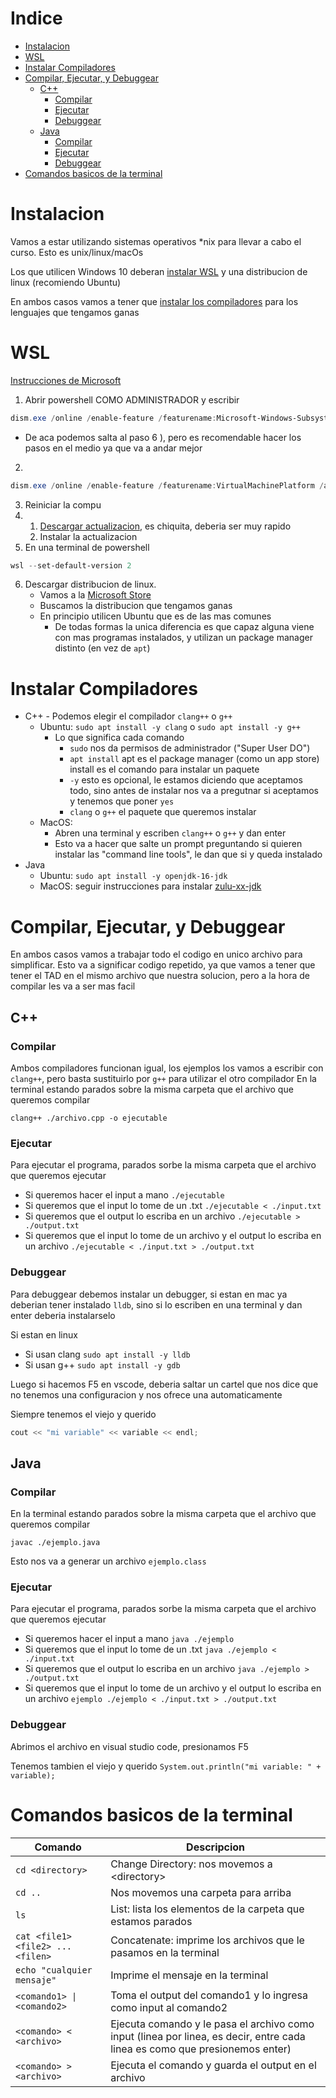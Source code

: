 # Indice
- [Instalacion](#instalacion)
- [WSL](#wsl)
- [Instalar Compiladores](#instalar-compiladores)
- [Compilar, Ejecutar, y Debuggear](#compilar-ejecutar-y-debuggear)
  - [C++](#c)
    - [Compilar](#compilar)
    - [Ejecutar](#ejecutar)
    - [Debuggear](#debuggear)
  - [Java](#java)
    - [Compilar](#compilar-1)
    - [Ejecutar](#ejecutar-1)
    - [Debuggear](#debuggear-1)
- [Comandos basicos de la terminal](#comandos-basicos-de-la-terminal)

# Instalacion
Vamos a estar utilizando sistemas operativos *nix para llevar a cabo el curso. Esto es unix/linux/macOs

Los que utilicen Windows 10 deberan [instalar WSL](#wsl) y una distribucion de linux (recomiendo Ubuntu)

En ambos casos vamos a tener que [instalar los compiladores](#instalar-compiladores) para los lenguajes que tengamos ganas


# WSL
[Instrucciones de Microsoft](https://docs.microsoft.com/en-us/windows/wsl/install-win10#manual-installation-steps)

1. Abrir powershell COMO ADMINISTRADOR y escribir 
```powershell
dism.exe /online /enable-feature /featurename:Microsoft-Windows-Subsystem-Linux /all /norestart
```
 - De aca podemos salta al paso 6 ), pero es recomendable hacer los pasos en el medio ya que va a andar mejor

2. 
```powershell
dism.exe /online /enable-feature /featurename:VirtualMachinePlatform /all /norestart
```
3. Reiniciar la compu
4. 1. [Descargar actualizacion](https://wslstorestorage.blob.core.windows.net/wslblob/wsl_update_x64.msi), es chiquita, deberia ser muy rapido
   2. Instalar la actualizacion
5. En una terminal de powershell
```powershell
wsl --set-default-version 2
```
6. Descargar distribucion de linux. 
    - Vamos a la [Microsoft Store](https://aka.ms/wslstore) 
    - Buscamos la distribucion que tengamos ganas
    - En principio utilicen Ubuntu que es de las mas comunes
      - De todas formas la unica diferencia es que capaz alguna viene con mas programas instalados, y utilizan un package manager distinto (en vez de `apt`)

# Instalar Compiladores
- C++ - Podemos elegir el compilador `clang++` o `g++`
  - Ubuntu: `sudo apt install -y clang` o `sudo apt install -y g++`
    - Lo que significa cada comando
      - `sudo` nos da permisos de administrador ("Super User DO")
      - `apt install` apt es el package manager (como un app store) install es el comando para instalar un paquete
      - `-y` esto es opcional, le estamos diciendo que aceptamos todo, sino antes de instalar nos va a pregutnar si aceptamos y tenemos que poner `yes`
      - `clang` o `g++` el paquete que queremos instalar
  - MacOS: 
    - Abren una terminal y escriben `clang++` o `g++` y dan enter
    - Esto va a hacer que salte un prompt preguntando si quieren instalar las "command line tools", le dan que si y queda instalado
- Java
  - Ubuntu: `sudo apt install -y openjdk-16-jdk`
  - MacOS: seguir instrucciones para instalar [zulu-xx-jdk](https://docs.azul.com/core/zulu-openjdk/install/macos)

# Compilar, Ejecutar, y Debuggear
En ambos casos vamos a trabajar todo el codigo en unico archivo para simplificar. Esto va a significar codigo repetido, ya que vamos a tener que tener el TAD en el mismo archivo que nuestra solucion, pero a la hora de compilar les va a ser mas facil

## C++

### Compilar
Ambos compiladores funcionan igual, los ejemplos los vamos a escribir con `clang++`, pero basta sustituirlo por `g++` para utilizar el otro compilador
En la terminal estando parados sobre la misma carpeta que el archivo que queremos compilar
```
clang++ ./archivo.cpp -o ejecutable
```
### Ejecutar
Para ejecutar el programa, parados sorbe la misma carpeta que el archivo que queremos ejecutar
- Si queremos hacer el input a mano `./ejecutable`
- Si queremos que el input lo tome de un .txt `./ejecutable < ./input.txt`
- Si queremos que el output lo escriba en un archivo `./ejecutable > ./output.txt`
- Si queremos que el input lo tome de un archivo y el output lo escriba en un archivo `./ejecutable < ./input.txt > ./output.txt`

### Debuggear
Para debuggear debemos instalar un debugger, si estan en mac ya deberian tener instalado `lldb`, sino si lo escriben en una terminal y dan enter deberia instalarselo

Si estan en linux
- Si usan clang `sudo apt install -y lldb`
- Si usan g++ `sudo apt install -y gdb`

Luego si hacemos F5 en vscode, deberia saltar un cartel que nos dice que no tenemos una configuracion y nos ofrece una automaticamente

Siempre tenemos el viejo y querido
```c++
cout << "mi variable" << variable << endl;
```

## Java

### Compilar
En la terminal estando parados sobre la misma carpeta que el archivo que queremos compilar
```
javac ./ejemplo.java
```
Esto nos va a generar un archivo `ejemplo.class`

### Ejecutar
Para ejecutar el programa, parados sorbe la misma carpeta que el archivo que queremos ejecutar
- Si queremos hacer el input a mano `java ./ejemplo`
- Si queremos que el input lo tome de un .txt `java ./ejemplo < ./input.txt`
- Si queremos que el output lo escriba en un archivo `java ./ejemplo > ./output.txt`
- Si queremos que el input lo tome de un archivo y el output lo escriba en un archivo `ejemplo ./ejemplo < ./input.txt > ./output.txt`


### Debuggear
Abrimos el archivo en visual studio code, presionamos F5

Tenemos tambien el viejo y querido `System.out.println("mi variable: " + variable);`

# Comandos basicos de la terminal
| Comando                           | Descripcion                                                                                                                 |
| --------------------------------- | --------------------------------------------------------------------------------------------------------------------------- |
| `cd <directory>`                  | Change Directory: nos movemos a \<directory>                                                                                |
| `cd ..`                           | Nos movemos una carpeta para arriba                                                                                         |
| `ls`                              | List: lista los elementos de la carpeta que estamos parados                                                                 |
| `cat <file1> <file2> ... <filen>` | Concatenate: imprime los archivos que le pasamos en la terminal                                                             |
| `echo "cualquier mensaje"`        | Imprime el mensaje en la terminal                                                                                           |
| `<comando1> \| <comando2>`        | Toma el output del comando1 y lo ingresa como input al comando2                                                             |
| `<comando> < <archivo>`           | Ejecuta comando y le pasa el archivo como input (linea por linea, es decir, entre cada linea es como que presionemos enter) |
| `<comando> > <archivo>`           | Ejecuta el comando y guarda el output en el archivo                                                                         |
